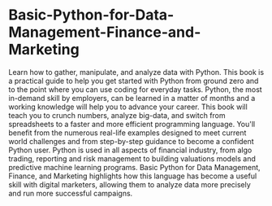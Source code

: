 # Basic-Python-for-Data-Management-Finance-and-Marketing
Learn how to gather, manipulate, and analyze data with Python. This book is a practical guide to help you get started with Python from ground zero and to the point where you can use coding for everyday tasks.   Python, the most in-demand skill by employers, can be learned in a matter of months and a working knowledge will help you to advance your career. This book will teach you to crunch numbers, analyze big-data, and switch from spreadsheets to a faster and more efficient programming language. You'll benefit from the numerous real-life examples designed to meet current world challenges and from step-by-step guidance to become a confident Python user.   Python is used in all aspects of financial industry, from algo trading, reporting and risk management to building valuations models and predictive machine learning programs. Basic Python for Data Management, Finance, and Marketing highlights how this language has become a useful skill with digital marketers, allowing them to analyze data more precisely and run more successful campaigns.
